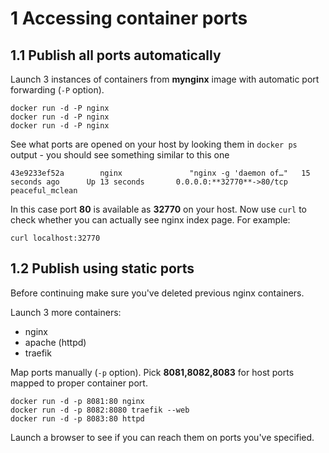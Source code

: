 
# 1 Accessing container ports

## 1.1 Publish all ports automatically
Launch 3 instances of containers from **mynginx** image with automatic port forwarding (```-P``` option).

```
docker run -d -P nginx
docker run -d -P nginx
docker run -d -P nginx
```

See what ports are opened on your host by looking them in `docker ps` output - you should see something similar to this one

```
43e9233ef52a        nginx               "nginx -g 'daemon of…"   15 seconds ago      Up 13 seconds       0.0.0.0:**32770**->80/tcp   peaceful_mclean
```

In this case port **80** is available as **32770** on your host. Now use `curl` to check whether you can actually see nginx index page. For example:

```
curl localhost:32770
```

## 1.2 Publish using static ports

Before continuing make sure you've deleted previous nginx containers.

Launch 3 more containers:
* nginx
* apache (httpd)
* traefik

Map ports manually (`-p` option). Pick **8081,8082,8083** for host ports mapped to proper container port.

```
docker run -d -p 8081:80 nginx
docker run -d -p 8082:8080 traefik --web
docker run -d -p 8083:80 httpd
```

Launch a browser to see if you can reach them on ports you've specified.
